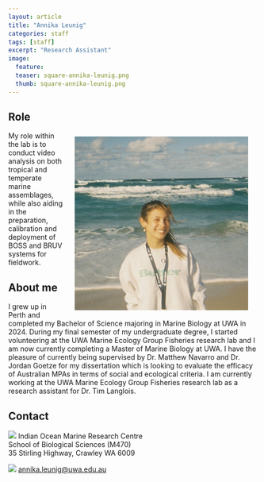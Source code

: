 ```yaml
---
layout: article
title: "Annika Leunig"
categories: staff
tags: [staff]
excerpt: "Research Assistant"
image:
  feature: 
  teaser: square-annika-leunig.png
  thumb: square-annika-leunig.png
---
```

## Role
<img src='/images/square-annika-leunig.png' align='right' width="350" hspace="20" vspace="10">
My role within the lab is to conduct video analysis on both tropical and temperate marine assemblages, while also aiding in the preparation, calibration and deployment of BOSS and BRUV systems for fieldwork.

## About me
I grew up in Perth and completed my Bachelor of Science majoring in Marine Biology at UWA in 2024. During my final semester of my undergraduate degree, I started volunteering at the UWA Marine Ecology Group Fisheries research lab and I am now currently completing a Master of Marine Biology at UWA. I have the pleasure of currently being supervised by Dr. Matthew Navarro and Dr. Jordan Goetze for my dissertation which is looking to evaluate the efficacy of Australian MPAs in terms of social and ecological criteria. I am currently working at the UWA Marine Ecology Group Fisheries research lab as a research assistant for Dr. Tim Langlois.

## Contact
<img src='/images/icons/building-regular.svg' width="15px"> Indian Ocean Marine Research Centre <br>
School of Biological Sciences (M470)<br>
35 Stirling Highway, Crawley WA 6009

<img src='/images/icons/envelope-regular.svg' width="15px"> <a href="mailto:annika.leunig@uwa.edu.au"> annika.leunig@uwa.edu.au</a><br>

